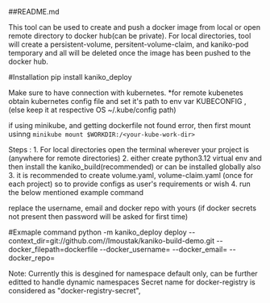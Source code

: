 
##README.md

This tool can be used to create and push a docker image from local or open remote directory to docker hub(can be private).
For local directories, tool will create a persistent-volume, persitent-volume-claim, and kaniko-pod temporary and all will be deleted once the image has been pushed to the docker hub.

#Installation
pip install kaniko_deploy

Make sure to have connection with kubernetes.
*for remote kubenetes obtain kubernetes config file and set it's path to env var KUBECONFIG ,(else keep it at respective OS ~/.kube/config path)

if using minikube, and getting dockerfile not found error, then first mount usinng `minikube mount $WORKDIR:/<your-kube-work-dir>`

Steps :
    1. For local directories open the terminal wherever your project is (anywhere for remote directories)
    2. either create python3.12 virtual env and then install the kaniko_build(recommended) or can be installed globally also 
    3. it is recommended to create volume.yaml, volume-claim.yaml (once for each project) so to provide configs as user's requirements or wish
    4. run the below mentioned example command

replace the username, email and docker repo with yours (if docker secrets not present then password will be asked for first time)

#Exmaple command 
python -m kaniko_deploy deploy --context_dir=git://github.com//Imoustak/kaniko-build-demo.git --docker_filepath=dockerfile --docker_username=<your-docker-username> --docker_email=<your-docker-email> --docker_repo=<your-repo>


Note:
Currently this is desgined for namespace default only, can be further editted to handle dynamic namespaces
Secret name for docker-registry is considered as "docker-registry-secret",


